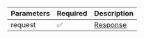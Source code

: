 | Parameters 	 | Required 	                | Description                                                             	    |
|--------------|----------	                |-------------------------------------------------------------------------	    |
| request   	  | :white_check_mark:      	| [Response](Response.md)                                                 	    |